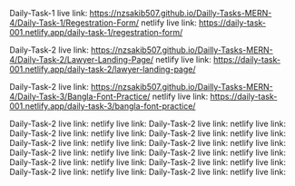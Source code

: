 Daily-Task-1 live link: https://nzsakib507.github.io/Dailly-Tasks-MERN-4/Daily-Task-1/Regestration-Form/
netlify live link: https://daily-task-001.netlify.app/daily-task-1/regestration-form/ 


Daily-Task-2 live link: https://nzsakib507.github.io/Dailly-Tasks-MERN-4/Daily-Task-2/Lawyer-Landing-Page/
netlify live link: https://daily-task-001.netlify.app/daily-task-2/lawyer-landing-page/


Daily-Task-2 live link: https://nzsakib507.github.io/Dailly-Tasks-MERN-4/Daily-Task-3/Bangla-Font-Practice/
netlify live link: https://daily-task-001.netlify.app/daily-task-3/bangla-font-practice/


Daily-Task-2 live link: 
netlify live link: 
Daily-Task-2 live link: 
netlify live link: 
Daily-Task-2 live link: 
netlify live link: 
Daily-Task-2 live link: 
netlify live link: 
Daily-Task-2 live link: 
netlify live link: 
Daily-Task-2 live link: 
netlify live link: 
Daily-Task-2 live link: 
netlify live link: 
Daily-Task-2 live link: 
netlify live link: 
Daily-Task-2 live link: 
netlify live link: 
Daily-Task-2 live link: 
netlify live link: 
Daily-Task-2 live link: 
netlify live link: 
Daily-Task-2 live link: 
netlify live link: 




